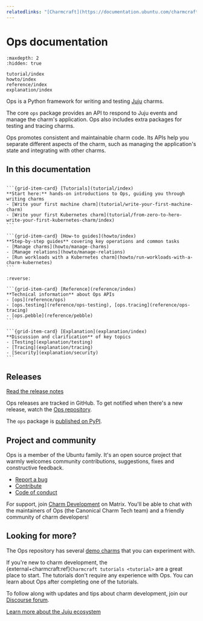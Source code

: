 ```yaml
---
relatedlinks: "[Charmcraft](https://documentation.ubuntu.com/charmcraft/stable/), [Charmlibs](https://documentation.ubuntu.com/charmlibs/), [Concierge](https://github.com/canonical/concierge), [Jubilant](https://documentation.ubuntu.com/jubilant/), [Juju](https://documentation.ubuntu.com/juju/3.6/), [Pebble](https://documentation.ubuntu.com/pebble/)"
---
```


# Ops documentation

```{toctree}
:maxdepth: 2
:hidden: true

tutorial/index
howto/index
reference/index
explanation/index
```

Ops is a Python framework for writing and testing [Juju](https://juju.is/) charms.

The core `ops` package provides an API to respond to Juju events and manage the charm's application. Ops also includes extra packages for testing and tracing charms.

Ops promotes consistent and maintainable charm code. Its APIs help you separate different aspects of the charm, such as managing the application's state and integrating with other charms.

## In this documentation

````{grid} 1 1 2 2

```{grid-item-card} [Tutorials](tutorial/index)
**Start here:** hands-on introductions to Ops, guiding you through writing charms
- [Write your first machine charm](tutorial/write-your-first-machine-charm)
- [Write your first Kubernetes charm](tutorial/from-zero-to-hero-write-your-first-kubernetes-charm/index)
```

```{grid-item-card} [How-to guides](howto/index)
**Step-by-step guides** covering key operations and common tasks
- [Manage charms](howto/manage-charms)
- [Manage relations](howto/manage-relations)
- [Run workloads with a Kubernetes charm](howto/run-workloads-with-a-charm-kubernetes)
```

````

````{grid} 1 1 2 2
:reverse:

```{grid-item-card} [Reference](reference/index)
**Technical information** about Ops APIs
- [ops](reference/ops)
- [ops.testing](reference/ops-testing), [ops.tracing](reference/ops-tracing)
- [ops.pebble](reference/pebble)
```

```{grid-item-card} [Explanation](explanation/index)
**Discussion and clarification** of key topics
- [Testing](explanation/testing)
- [Tracing](explanation/tracing)
- [Security](explanation/security)
```

````

## Releases

[Read the release notes](https://github.com/canonical/operator/releases)

Ops releases are tracked in GitHub. To get notified when there's a new release, watch the [Ops repository](https://github.com/canonical/operator).

The `ops` package is [published on PyPI](https://pypi.org/project/ops/).

## Project and community

Ops is a member of the Ubuntu family. It's an open source project that warmly welcomes community contributions, suggestions, fixes and constructive feedback.

- [Report a bug](https://github.com/canonical/operator/issues)
- [Contribute](https://github.com/canonical/operator/blob/main/CONTRIBUTING.md)
- [Code of conduct](https://ubuntu.com/community/ethos/code-of-conduct)

For support, join [Charm Development](https://matrix.to/#/#charmhub-charmdev:ubuntu.com) on Matrix. You'll be able to chat with the maintainers of Ops (the Canonical Charm Tech team) and a friendly community of charm developers!

## Looking for more?

The Ops repository has several [demo charms](https://github.com/canonical/operator/tree/main/examples) that you can experiment with.

If you're new to charm development, the {external+charmcraft:ref}`Charmcraft tutorials <tutorial>` are a great place to start. The tutorials don't require any experience with Ops. You can learn about Ops after completing one of the tutorials.

To follow along with updates and tips about charm development, join our [Discourse forum](https://discourse.charmhub.io/).

[Learn more about the Juju ecosystem](https://juju.is/docs)
